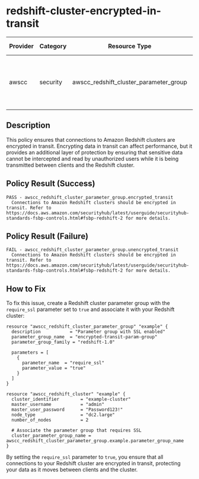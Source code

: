 # redshift-cluster-encrypted-in-transit

| Provider | Category | Resource Type | Policy Check | Policy Source |
|----------|----------|--------------|--------------|---------------|
| awscc | security | awscc_redshift_cluster_parameter_group | Ensure connections to Amazon Redshift clusters are encrypted in transit | AWS FSBP Redshift.2 |

## Description

This policy ensures that connections to Amazon Redshift clusters are encrypted in transit. Encrypting data in transit can affect performance, but it provides an additional layer of protection by ensuring that sensitive data cannot be intercepted and read by unauthorized users while it is being transmitted between clients and the Redshift cluster.

## Policy Result (Success)

```
PASS - awscc_redshift_cluster_parameter_group.encrypted_transit
  Connections to Amazon Redshift clusters should be encrypted in transit. Refer to https://docs.aws.amazon.com/securityhub/latest/userguide/securityhub-standards-fsbp-controls.html#fsbp-redshift-2 for more details.
```

## Policy Result (Failure)

```
FAIL - awscc_redshift_cluster_parameter_group.unencrypted_transit
  Connections to Amazon Redshift clusters should be encrypted in transit. Refer to https://docs.aws.amazon.com/securityhub/latest/userguide/securityhub-standards-fsbp-controls.html#fsbp-redshift-2 for more details.
```

## How to Fix

To fix this issue, create a Redshift cluster parameter group with the `require_ssl` parameter set to `true` and associate it with your Redshift cluster:

```hcl
resource "awscc_redshift_cluster_parameter_group" "example" {
  description           = "Parameter group with SSL enabled"
  parameter_group_name  = "encrypted-transit-param-group"
  parameter_group_family = "redshift-1.0"
  
  parameters = [
    {
      parameter_name  = "require_ssl"
      parameter_value = "true"
    }
  ]
}

resource "awscc_redshift_cluster" "example" {
  cluster_identifier        = "example-cluster"
  master_username           = "admin"
  master_user_password      = "Password123!"
  node_type                 = "dc2.large"
  number_of_nodes           = 2
  
  # Associate the parameter group that requires SSL
  cluster_parameter_group_name = awscc_redshift_cluster_parameter_group.example.parameter_group_name
}
```

By setting the `require_ssl` parameter to `true`, you ensure that all connections to your Redshift cluster are encrypted in transit, protecting your data as it moves between clients and the cluster.
